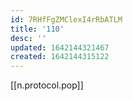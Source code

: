```yaml
---
id: 7RHfFgZMClexI4rRbATLM
title: '110'
desc: ''
updated: 1642144321467
created: 1642144315122
---
```


[[n.protocol.pop]]

